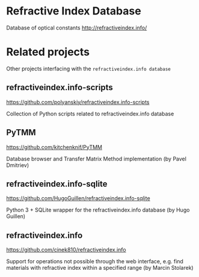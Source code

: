 # Refractive Index Database
Database of optical constants
http://refractiveindex.info/

# Related projects
Other projects interfacing with the `refractiveindex.info database`

## refractiveindex.info-scripts
https://github.com/polyanskiy/refractiveindex.info-scripts

Collection of Python scripts related to refractiveindex.info database

## PyTMM
https://github.com/kitchenknif/PyTMM

Database browser and Transfer Matrix Method implementation (by Pavel Dmitriev)

## refractiveindex.info-sqlite
https://github.com/HugoGuillen/refractiveindex.info-sqlite

Python 3 + SQLite wrapper for the refractiveindex.info database (by Hugo Guillen)

## refractiveindex.info
https://github.com/cinek810/refractiveindex.info

Support for operations not possible through the web interface, e.g. find materials with refractive index within a specified range (by Marcin Stolarek)

